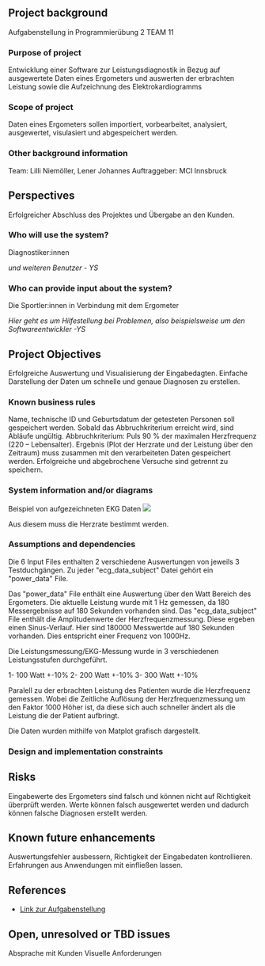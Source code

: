 ## Project background

Aufgabenstellung in Programmierübung 2 TEAM 11

### Purpose of project

Entwicklung einer Software zur Leistungsdiagnostik in Bezug auf ausgewertete Daten eines Ergometers und auswerten der erbrachten Leistung sowie die Aufzeichnung des Elektrokardiogramms

### Scope of project

Daten eines Ergometers sollen importiert, vorbearbeitet, analysiert, ausgewertet, visulasiert und abgespeichert werden.

### Other background information

Team: Lilli Niemöller, Lener Johannes
Auftraggeber: MCI Innsbruck

## Perspectives

Erfolgreicher Abschluss des Projektes und Übergabe an den Kunden.

### Who will use the system?

Diagnostiker:innen

*und weiteren Benutzer - YS*

### Who can provide input about the system?

Die Sportler:innen in Verbindung mit dem Ergometer

*Hier geht es um Hilfestellung bei Problemen, also beispielsweise um den Softwareentwickler -YS*

## Project Objectives

Erfolgreiche Auswertung und Visualisierung der Eingabedagten.
Einfache Darstellung der Daten um schnelle und genaue Diagnosen zu erstellen.

### Known business rules

Name, technische ID und Geburtsdatum der getesteten Personen soll gespeichert werden.
Sobald das Abbruchkriterium erreicht wird, sind Abläufe ungültig. Abbruchkriterium: Puls 90 % der 
maximalen Herzfrequenz (220 – Lebensalter).
Ergebnis (Plot der Herzrate und der Leistung über den Zeitraum) muss zusammen mit den verarbeiteten Daten gespeichert werden.
Erfolgreiche und abgebrochene Versuche sind getrennt zu speichern.

### System information and/or diagrams

Beispiel von aufgezeichneten EKG Daten
![](ekg_example.png)

Aus diesem muss die Herzrate bestimmt werden.

### Assumptions and dependencies

Die 6 Input Files enthalten 2 verschiedene Auswertungen von jeweils 3 Testduchgängen.
Zu jeder "ecg_data_subject" Datei gehört ein "power_data" File. 

Das "power_data" File enthält eine Auswertung über den Watt Bereich des Ergometers. Die aktuelle Leistung wurde mit 1 Hz gemessen, da 180 Messergebnisse auf 180 Sekunden vorhanden sind.
Das "ecg_data_subject" File enthält die Amplitudenwerte der Herzfrequenzmessung. Diese ergeben einen Sinus-Verlauf. Hier sind 180000 Messwertde auf 180 Sekunden vorhanden. Dies entspricht einer Frequenz von 1000Hz.

Die Leistungsmessung/EKG-Messung wurde in 3 verschiedenen Leistungsstufen durchgeführt.

1- 100 Watt +-10%
2- 200 Watt +-10%
3- 300 Watt +-10%

Paralell zu der erbrachten Leistung des Patienten wurde die Herzfrequenz gemessen. Wobei die Zeitliche Auflösung der Herzfrequenzmessung um den Faktor 1000 Höher ist, da diese sich auch schneller ändert als die Leistung die der Patient aufbringt.

Die Daten wurden mithilfe von Matplot grafisch dargestellt.

### Design and implementation constraints



## Risks

Eingabewerte des Ergometers sind falsch und können nicht auf Richtigkeit überprüft werden.
Werte können falsch ausgewertet werden und dadurch können falsche Diagnosen erstellt werden.

## Known future enhancements

Auswertungsfehler ausbessern, Richtigkeit der Eingabedaten kontrollieren.
Erfahrungen aus Anwendungen mit einfließen lassen.

## References

- [Link zur Aufgabenstellung](tbd)

## Open, unresolved or TBD issues

Absprache mit Kunden 
Visuelle Anforderungen
